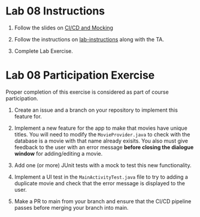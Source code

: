 # Lab 08 Instructions

1. Follow the slides on [CI/CD and Mocking](./slides/lab8-ci-cd-mocking.pdf)

2. Follow the instructions on [lab-instructions](./lab-instructions.md) along with the TA.

3. Complete Lab Exercise.  

# Lab 08 Participation Exercise

Proper completion of this exercise is considered as part of course participation.

1. Create an issue and a branch on your repository to implement this feature for.

2. Implement a new feature for the app to make that movies have unique titles. You will need to modify the `MovieProvider.java` to check with the database is a movie with that name already exisits. You also must give feedback to the user with an error message **before closing the dialogue window** for adding/editing a movie.

3. Add one (or more) JUnit tests with a mock to test this new functionality.

4. Implement a UI test in the `MainActivityTest.java` file to try to adding a duplicate movie and check that the error message is displayed to the user.

5. Make a PR to main from your branch and ensure that the CI/CD pipeline passes before merging your branch into main.
